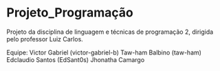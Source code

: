 # Projeto_Programação

Projeto da disciplina de linguagem e técnicas de programação 2, dirigida pelo professor Luiz Carlos.

Equipe:
Victor Gabriel   (victor-gabriel-b)
Taw-ham Balbino  (taw-ham)
Edclaudio Santos (EdSant0s)
Jhonatha Camargo 
